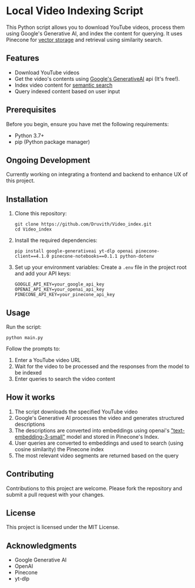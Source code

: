 # Local Video Indexing Script

This Python script allows you to download YouTube videos, process them using Google's Generative AI, and index the content for querying. It uses Pinecone for [vector storage](https://www.pinecone.io/learn/vector-database/) and retrieval using similarity search.

## Features

- Download YouTube videos
- Get the video's contents using [Google's GenerativeAI](https://aistudio.google.com/app/apikey?_gl=1*1mpwc9q*_ga*MTE1NjYyNzg2MC4xNzE1NTk2Mzg0*_ga_P1DBVKWT6V*MTcyMDg1NTYyOC4xNS4xLjE3MjA4NTU2MzEuNTcuMC44NTgxMTA0MDM.) api (It's free!).
- Index video content for [semantic search](https://www.pinecone.io/learn/vector-similarity/)
- Query indexed content based on user input

## Prerequisites

Before you begin, ensure you have met the following requirements:

- Python 3.7+
- pip (Python package manager)

## Ongoing Development

Currently working on integrating a frontend and backend to enhance UX of this project.

## Installation

1. Clone this repository:
   ```
   git clone https://github.com/Druvith/Video_index.git
   cd Video_index
   ```

2. Install the required dependencies:
   ```
   pip install google-generativeai yt-dlp openai pinecone-client==4.1.0 pinecone-notebooks==0.1.1 python-dotenv
   ```

3. Set up your environment variables:
   Create a `.env` file in the project root and add your API keys:
   ```
   GOOGLE_API_KEY=your_google_api_key
   OPENAI_API_KEY=your_openai_api_key
   PINECONE_API_KEY=your_pinecone_api_key
   ```

## Usage

Run the script:

```
python main.py
```

Follow the prompts to:
1. Enter a YouTube video URL
2. Wait for the video to be processed and the responses from the model to be indexed
3. Enter queries to search the video content

## How it works

1. The script downloads the specified YouTube video
2. Google's Generative AI processes the video and generates structured descriptions
3. The descriptions are converted into embeddings using openai's ["text-embedding-3-small"](https://platform.openai.com/docs/guides/embeddings/what-are-embeddings) model and stored in Pinecone's Index.
4. User queries are converted to embeddings and used to search (using cosine similarity) the Pinecone index
5. The most relevant video segments are returned based on the query

## Contributing

Contributions to this project are welcome. Please fork the repository and submit a pull request with your changes.

## License

This project is licensed under the MIT License.

## Acknowledgments

- Google Generative AI
- OpenAI
- Pinecone
- yt-dlp

